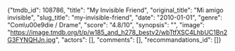 {"tmdb_id": 108786, "title": "My Invisible Friend", "original_title": "Mi amigo invisible", "slug_title": "my-invisible-friend", "date": "2010-01-01", "genre": "Com\u00e9die / Drame", "score": "4.8/10", "synopsis": "", "image": "https://image.tmdb.org/t/p/w185_and_h278_bestv2/wbTtfXSC4LhbUC1Bn2G3FYNQHJn.jpg", "actors": [], "comments": [], "recommandations_id": []}